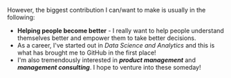 However, the biggest contribution I can/want to make is usually in the following:
- **Helping people become better** - I really want to help people understand themselves better and empower them to take better decisions.
- As a career, I've started out in _Data Science and Analytics_ and this is what has brought me to GitHub in the first place!
- I'm also tremendously interested in _**product management**_ and _**management consulting**_. I hope to venture into these someday!
